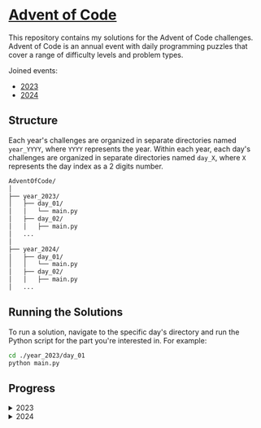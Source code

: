 # [Advent of Code](https://adventofcode.com)

This repository contains my solutions for the Advent of Code challenges. Advent of Code is an annual event with daily programming puzzles that cover a range of difficulty levels and problem types.

Joined events:
- [2023](https://adventofcode.com/2023)
- [2024](https://adventofcode.com/2024)

## Structure

Each year's challenges are organized in separate directories named `year_YYYY`, where `YYYY` represents the year. Within each year, each day's challenges are organized in separate directories named `day_X`, where `X` represents the day index as a 2 digits number.

```bash
AdventOfCode/
│
├── year_2023/
│   ├── day_01/
│   │   └── main.py
│   ├── day_02/
│   │   ├── main.py
│   ...
│
├── year_2024/
│   ├── day_01/
│   │   └── main.py
│   ├── day_02/
│   │   ├── main.py
│   ...
```

## Running the Solutions
To run a solution, navigate to the specific day's directory and run the Python script for the part you're interested in. For example:

```bash
cd ./year_2023/day_01
python main.py
```

## Progress

<details> 
<summary>2023</summary>

- [DAY 01 - Trebuchet?!](https://adventofcode.com/2023/day/1)
- [DAY 02 - Cube Conundrum](https://adventofcode.com/2023/day/2)
- [DAY 03 - Gear Ratios](https://adventofcode.com/2023/day/3)
- [DAY 04 - Scratchcards ](https://adventofcode.com/2023/day/4)
- [DAY 05 - If You Give A Seed A Fertilizer ](https://adventofcode.com/2023/day/5)
- [DAY 06 - Wait For It ](https://adventofcode.com/2023/day/6)
- [DAY 07 - Camel Cards ](https://adventofcode.com/2023/day/7)
- [DAY 08 - Haunted Wasteland ](https://adventofcode.com/2023/day/8)
- [DAY 09 - Mirage Maintenance ](https://adventofcode.com/2023/day/9)
- [DAY 10 - Pipe Maze ](https://adventofcode.com/2023/day/10)
- [DAY 11 - Cosmic Expansion ](https://adventofcode.com/2023/day/11)

</details>
<details> 
<summary>2024</summary>

- ( * * ) [Day 01: Historian Hysteria](https://adventofcode.com/2024/day/1)
- ( * * ) [Day 02: Red-Nosed Reports](https://adventofcode.com/2024/day/2)
- ( * * ) [Day 03: Mull It Over](https://adventofcode.com/2024/day/3)
- ( * * ) [Day 04: Ceres Search](https://adventofcode.com/2024/day/4)
- ( * * ) [Day 05: Print Queue](https://adventofcode.com/2024/day/5)
- ( * * ) [Day 06: Guard Gallivant](https://adventofcode.com/2024/day/6)
- ( * * ) [Day 07: Bridge Repair](https://adventofcode.com/2024/day/7)
- ( * * ) [Day 08: Resonant Collinearity](https://adventofcode.com/2024/day/8)
- ( * * ) [Day 09: Disk Fragmenter](https://adventofcode.com/2024/day/9)
- ( * * ) [Day 10: Hoof It](https://adventofcode.com/2024/day/10)
- ( * * ) [Day 11: Plutonian Pebbles](https://adventofcode.com/2024/day/11)
- ( * _ ) [Day 12: Garden Groups](https://adventofcode.com/2024/day/12)
- ( * * ) [Day 13: Claw Contraption](https://adventofcode.com/2024/day/13)
- ( * * ) [Day 14: Restroom Redoubt](https://adventofcode.com/2024/day/14)

</details>
